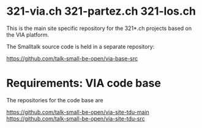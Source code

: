 # 321-via.ch 321-partez.ch 321-los.ch

This is the main site specific repository for the 321*.ch projects based on the VIA platform.

The Smalltalk source code is held in a separate repository:

https://github.com/talk-small-be-open/via-base-src

# Requirements: VIA code base

The repositories for the code base are

https://github.com/talk-small-be-open/via-site-tdu-main
https://github.com/talk-small-be-open/via-site-tdu-src
